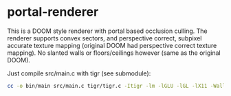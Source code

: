 # portal-renderer
This is a DOOM style renderer with portal based occlusion culling. The renderer supports convex sectors,
and perspective correct, subpixel accurate texture mapping (original DOOM had perspective correct texture mapping).
No slanted walls or floors/ceilings however (same as the original DOOM).

Just compile src/main.c with tigr (see submodule):
```bash
cc -o bin/main src/main.c tigr/tigr.c -Itigr -lm -lGLU -lGL -lX11 -Wall -O0 -g
```
